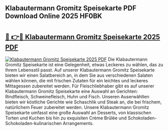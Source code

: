 ## Klabautermann Gromitz Speisekarte PDF Download Online 2025 HF0BK

# <h2><a href="http://gc8n3e.nevu.top/?p=Klabautermann+Gromitz+Speisekarte">🔗 👉🔴 Klabautermann Gromitz Speisekarte 2025 PDF</a></h2>

[![Klabautermann Gromitz Speisekarte 2025 PDF](https://i.imgur.com/dBaPXMq.png)](http://gc8n3e.nevu.top/?p=Klabautermann+Gromitz+Speisekarte)
Die Klabautermann Gromitz Speisekarte ist eine Gelegenheit, etwas Leckeres zu wählen, das zu Ihrem Lebensstil passt. Auf unserer Klabautermann Gromitz Speisekarte bieten wir einen Salatbereich an, in dem Sie aus verschiedenen Salaten wählen können, die mit frischen Zutaten für ein leichtes und leckeres Mittagessen zubereitet werden. Für Fleischliebhaber gibt es auf unserer Klabautermann Gromitz Speisekarte eine Auswahl an Gerichten: Rindfleisch, Schweinefleisch, Huhn und Fisch. Unseren Auserwählten bieten wir köstliche Gerichte wie Schaschlik und Steak an, die bei frischem, natürlichem Feuer zubereitet werden. Unsere Klabautermann Gromitz Speisekarte umfasst eine große Auswahl an Desserts, von klassischen Torten und Kuchen bis hin zu exquisiten Crème Brûlée und Schokoladen-Schokoladen-kulinarischen Arrangements.
